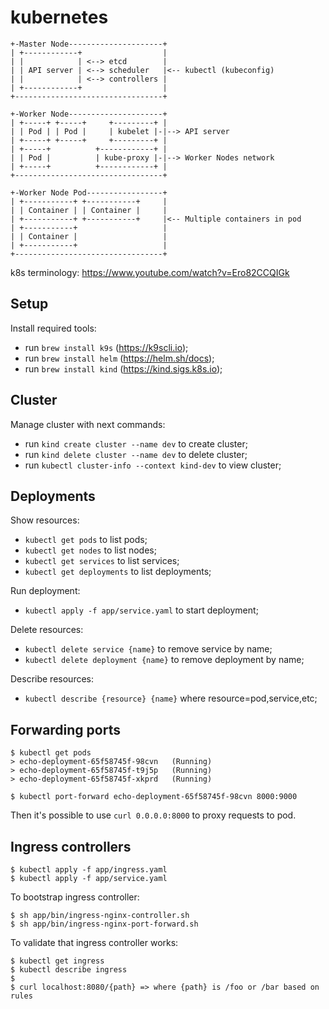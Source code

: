 # kubernetes

```
+-Master Node---------------------+
| +------------+                  |
| |            | <--> etcd        |
| | API server | <--> scheduler   |<-- kubectl (kubeconfig)
| |            | <--> controllers |
| +------------+                  |
+---------------------------------+

+-Worker Node---------------------+
| +-----+ +-----+     +---------+ |
| | Pod | | Pod |     | kubelet |-|--> API server
| +-----+ +-----+     +---------+ |
| +-----+          +------------+ |
| | Pod |          | kube-proxy |-|--> Worker Nodes network
| +-----+          +------------+ |
+---------------------------------+

+-Worker Node Pod-----------------+
| +-----------+ +-----------+     |
| | Container | | Container |     |
| +-----------+ +-----------+     |<-- Multiple containers in pod
| +-----------+                   |
| | Container |                   |
| +-----------+                   |
+---------------------------------+
```
k8s terminology: https://www.youtube.com/watch?v=Ero82CCQIGk

## Setup

Install required tools:
- run `brew install k9s` (https://k9scli.io);
- run `brew install helm` (https://helm.sh/docs);
- run `brew install kind` (https://kind.sigs.k8s.io);

## Cluster

Manage cluster with next commands:
- run `kind create cluster --name dev` to create cluster;
- run `kind delete cluster --name dev` to delete cluster;
- run `kubectl cluster-info --context kind-dev` to view cluster;

## Deployments

Show resources:
- `kubectl get pods` to list pods;
- `kubectl get nodes` to list nodes;
- `kubectl get services` to list services;
- `kubectl get deployments` to list deployments;

Run deployment:
- `kubectl apply -f app/service.yaml` to start deployment;

Delete resources:
- `kubectl delete service {name}` to remove service by name;
- `kubectl delete deployment {name}` to remove deployment by name;

Describe resources:
- `kubectl describe {resource} {name}` where resource=pod,service,etc;

## Forwarding ports

```
$ kubectl get pods
> echo-deployment-65f58745f-98cvn   (Running)
> echo-deployment-65f58745f-t9j5p   (Running)
> echo-deployment-65f58745f-xkprd   (Running)

$ kubectl port-forward echo-deployment-65f58745f-98cvn 8000:9000
```
Then it's possible to use `curl 0.0.0.0:8000` to proxy requests to pod.

## Ingress controllers

```
$ kubectl apply -f app/ingress.yaml
$ kubectl apply -f app/service.yaml
```

To bootstrap ingress controller:
```
$ sh app/bin/ingress-nginx-controller.sh
$ sh app/bin/ingress-nginx-port-forward.sh
```

To validate that ingress controller works:
```
$ kubectl get ingress
$ kubectl describe ingress
$
$ curl localhost:8080/{path} => where {path} is /foo or /bar based on rules
```
